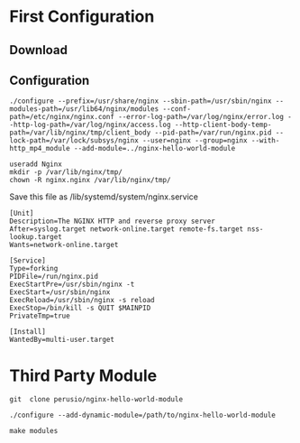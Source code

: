 # First Configuration
## Download
## Configuration
```shell
./configure --prefix=/usr/share/nginx --sbin-path=/usr/sbin/nginx --modules-path=/usr/lib64/nginx/modules --conf-path=/etc/nginx/nginx.conf --error-log-path=/var/log/nginx/error.log --http-log-path=/var/log/nginx/access.log --http-client-body-temp-path=/var/lib/nginx/tmp/client_body --pid-path=/var/run/nginx.pid --lock-path=/var/lock/subsys/nginx --user=nginx --group=nginx --with-http_mp4_module --add-module=../nginx-hello-world-module

```
```shell
useradd Nginx
mkdir -p /var/lib/nginx/tmp/
chown -R nginx.nginx /var/lib/nginx/tmp/
```
Save this file as  /lib/systemd/system/nginx.service

```shell
[Unit]
Description=The NGINX HTTP and reverse proxy server
After=syslog.target network-online.target remote-fs.target nss-lookup.target
Wants=network-online.target

[Service]
Type=forking
PIDFile=/run/nginx.pid
ExecStartPre=/usr/sbin/nginx -t
ExecStart=/usr/sbin/nginx
ExecReload=/usr/sbin/nginx -s reload
ExecStop=/bin/kill -s QUIT $MAINPID
PrivateTmp=true

[Install]
WantedBy=multi-user.target
```

# Third Party Module

```shell
git  clone perusio/nginx-hello-world-module

./configure --add-dynamic-module=/path/to/nginx-hello-world-module

make modules

```



```shell

```



```shell

```
